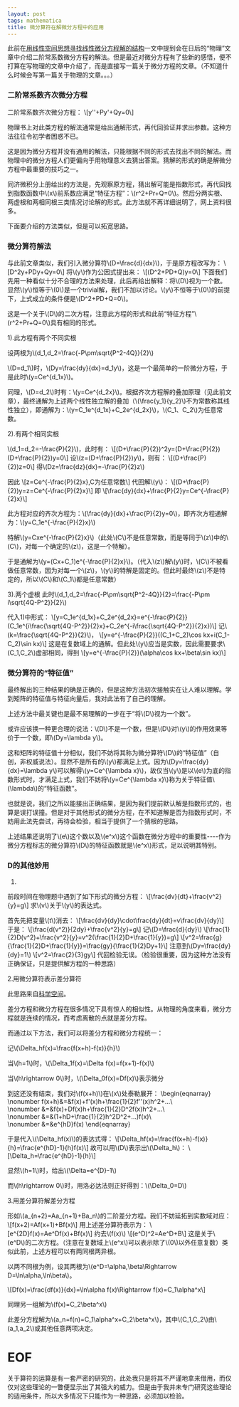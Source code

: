 ```yaml
---
layout: post
tags: mathematica
title: 微分算符在解微分方程中的应用
---
```


此前在[用线性空间思想寻找线性微分方程解的结构](http://freezingsummer.com/2017/11/Linear_space&diffierential_equation/)一文中提到会在日后的“物理”文章中介绍二阶常系数微分方程的解法。但是最近对微分方程有了些新的感悟，便不打算在写物理的文章中介绍了，而是直接写一篇关于微分方程的文章。（不知道什么时候会写第一篇关于物理的文章。。。）

### 二阶常系数齐次微分方程

二阶常系数齐次微分方程：
\\[y\'\'+Py'+Qy=0\\]

物理书上对此类方程的解法通常是给出通解形式，再代回验证并求出参数。这种方法往往令初学者困惑不已。

这是因为微分方程并没有通用的解法，只能根据不同的形式去找出不同的解法。而物理中的微分方程人们更偏向于用物理意义去猜出答案。猜解的形式的确是解微分方程中最重要的技巧之一。

同济微积分上册给出的方法是，先观察原方程，猜出解可能是指数形式，再代回找到指数函数中\\(x\\)前系数应满足“特征方程”：\\(r^2+Pr+Q=0\\)。然后分两实根、两虚根和两相同根三类情况讨论解的形式。此方法就不再详细说明了，网上资料很多。

下面要介绍的方法类似，但是可以拓宽思路。

### 微分算符解法

与此前文章类似，我们引入微分算符\\(D=\frac{d}{dx}\\)，于是原方程改写为：
\\[D^2y+PDy+Qy=0\\]
将\\(y\\)作为公因式提出来：
\\[(D^2+PD+Q)y=0\\]
下面我们先用一种看似十分不合理的方法来处理，此后再给出解释：将\\(D\\)视为一个数。显然\\(y\\)恒等于\\(0\\)是一个trivial解，我们不加以讨论。\\(y\\)不恒等于\\(0\\)的前提下，上式成立的条件便是\\(D^2+PD+Q=0\\)。

这是一个关于\\(D\\)的二次方程，注意此方程的形式和此前“特征方程”\\(r^2+Pr+Q=0\\)具有相同的形式。

1).此方程有两个不同实根

设两根为\\(d_1,d_2=\frac{-P\pm\sqrt{P^2-4Q}}{2}\\)

\\(D=d_1\\)时，\\(Dy=\frac{dy}{dx}=d_1y\\)，这是一个最简单的一阶微分方程，于是此时\\(y=Ce^{d_1x}\\)。

同理，\\(D=d_2\\)时有：\\(y=Ce^{d_2x}\\)。根据齐次方程解的叠加原理（见此前文章），最终通解为上述两个线性独立解的叠加（\\(\frac{y_1}{y_2}\\)不为常数称其线性独立），即通解为：\\(y=C_1e^{d_1x}+C_2e^{d_2x}\\)，\\(C_1、C_2\\)为任意常数。

2).有两个相同实根

\\(d_1=d_2=-\frac{P}{2}\\)，此时有：
\\[(D+\frac{P}{2})^2y=(D+\frac{P}{2})(D+\frac{P}{2})y=0\\]
设\\(z=(D+\frac{P}{2})y\\)，则有：
\\[(D+\frac{P}{2})z=0\\]
得\\(Dz=\frac{dz}{dx}=-\frac{P}{2}z\\)

因此
\\[z=Ce^{-\frac{P}{2}x},C为任意常数\\]
代回解\\(y\\)：
\\[(D+\frac{P}{2})y=z=Ce^{-\frac{P}{2}x}\\]
即
\\[\frac{dy}{dx}+\frac{P}{2}y=Ce^{-\frac{P}{2}x}\\]

此方程对应的齐次方程为：\\(\frac{dy}{dx}+\frac{P}{2}y=0\\)，即齐次方程通解为：\\(y=C_1e^{-\frac{P}{2}x}\\)

特解\\(y=Cxe^{-\frac{P}{2}x}\\)（此处\\(C\\)不是任意常数，而是等同于\\(z\\)中的\\(C\\)，对每一个确定的\\(z\\)，这是一个特解）。

于是通解为\\(y=(Cx+C_1)e^{-\frac{P}{2}x}\\)。（代入\\(z\\)解\\(y\\)时，\\(C\\)不被看做任意常数，因为对每一个\\(z\\)，\\(y\\)的特解是固定的。但此时最终\\(z\\)不是特定的，所以\\(C\\)和\\(C_1\\)都是任意常数）

3).两个虚根
此时\\(d_1,d_2=\frac{-P\pm\sqrt{P^2-4Q}}{2}=\frac{-P\pm i\sqrt{4Q-P^2}}{2}\\)

代入1)中形式：
\\[y=C_1e^{d_1x}+C_2e^{d_2x}=e^{-\frac{P}{2}}(C_1e^{i\frac{\sqrt{4Q-P^2}}{2}x}+C_2e^{-i\frac{\sqrt{4Q-P^2}}{2}x})\\]
记\\(k=\frac{\sqrt{4Q-P^2}}{2}\\)，
\\[y=e^{-\frac{P}{2}}((C_1+C_2)\cos kx+i(C_1-C_2)\sin kx)\\]
这是在复数域上的通解。但此处\\(y\\)应当是实数，因此需要要求\\(C_1,C_2\\)虚部相同，得到
\\[y=e^{-\frac{P}{2}}(\alpha\cos kx+\beta\sin kx)\\]

### 微分算符的“特征值”

最终解出的三种结果的确是正确的，但是这种方法初次接触实在让人难以理解。学到矩阵的特征值与特征向量后，我对此法有了自己的理解。

上述方法中最关键也是最不易理解的一步在于“将\\(D\\)视为一个数”。

或许应该换一种更合理的说法：\\(D\\)不是一个数，但是\\(D\\)对\\(y\\)的作用效果等价于一个数，即\\(Dy=\lambda y\\)。

这和矩阵的特征值十分相似，我们不妨将其称为微分算符\\(D\\)的“特征值”（自创，非权威说法）。显然不是所有的\\(y\\)都满足上式。因为\\(Dy=\frac{dy}{dx}=\lambda y\\)可以解得\\(y=Ce^{\lambda x}\\)，故仅当\\(y\\)是以\\(e\\)为底的指数形式时，才满足上式，我们不妨将\\(y=Ce^{\lambda x}\\)称为关于特征值\\(\lambda\\)的“特征函数”。

也就是说，我们之所以能接出正确结果，是因为我们提前默认解是指数形式的，也算是误打误撞。但是对于其他形式的微分方程，在不知道解是否为指数形式时，不妨用此法先尝试，再待会检验，相当于提供了一个猜根的思路。

上述结果还说明了\\(e\\)这个数以及\\(e^x\\)这个函数在微分方程中的重要性----作为微分方程标志的微分算符\\(D\\)的特征函数就是\\(e^x\\)形式，足以说明其特别。

### D的其他妙用

1.
前段时间在物理题中遇到了如下形式的微分方程：
\\[\frac{dv}{dt}+\frac{v^2}{y}=g\\]
求\\(v\\)关于\\(y\\)的表达式。

首先先把变量\\(t\\)消去：
\\[\frac{dv}{dy}\cdot\frac{dy}{dt}=v\frac{dv}{dy}\\]
于是：
\\[\frac{d(v^2)}{2dy}+\frac{v^2}{y}=g\\]
记\\(D=\frac{d}{dy}\\)
\\[\frac{1}{2}D(v^2)+\frac{v^2}{y}=v^2(\frac{1}{2}D+\frac{1}{y})=g\\]
\\[v^2=\frac{g}{\frac{1}{2}D+\frac{1}{y}}=\frac{gy}{\frac{1}{2}Dy+1}\\]
注意到\\(Dy=\frac{dy}{dy}=1\\)
\\[v^2=\frac{2}{3}gy\\]
代回检验无误。（检验很重要，因为这种方法没有正确保证，只是提供解方程的一种思路）

2.用微分算符表示差分算符

此思路来自[科学空间](http://spaces.ac.cn/archives/3018/)。

差分方程和微分方程在很多情况下具有惊人的相似性。从物理的角度来看，微分方程就是连续的情况，而考虑离散的点就是差分方程。

而通过以下方法，我们可以将差分方程和微分方程统一：

记\\(\Delta_hf(x)=\frac{f(x+h)-f(x)}{h}\\)

当\\(h=1\\)时，\\(\Delta_1f(x)=\Delta f(x)=f(x+1)-f(x)\\)

当\\(h\rightarrow 0\\)时，\\(\Delta_0f(x)=Df(x)\\)表示微分

到这还没有结束，我们对\\(f(x+h)\\)在\\(x\\)处泰勒展开：
\begin{eqnarray}
\nonumber f(x+h)&=&f(x)+f'(x)h+\frac{1}{2}f\'\'(x)h^2+...\\\
\nonumber &=&f(x)+Df(x)h+\frac{1}{2}D^2f(x)h^2+...\\\
\nonumber &=&(1+hD+\frac{1}{2}h^2D^2+...)f(x)\\\
\nonumber &=&e^{hD}f(x)
\end{eqnarray}

于是代入\\(\Delta_hf(x)\\)的表达式得：
\\[\Delta_hf(x)=\frac{f(x+h)-f(x)}{h}=\frac{e^{hD}-1}{h}f(x)\\]
故可以用\\(D\\)表示出\\(\Delta_h\\)：
\\[\Delta_h=\frac{e^{hD}-1}{h}\\]

显然\\(h=1\\)时，给出\\(\Delta=e^{D}-1\\)

而\\(h\rightarrow 0\\)时，用洛必达法则正好得到：\\(\Delta_0=D\\)

3.用差分算符解差分方程

形如\\(a_{n+2}=Aa_{n+1}+Ba_n\\)的二阶差分方程。我们不妨延拓到实数域对应：
\\[f(x+2)=Af(x+1)+Bf(x)\\]
用上述差分算符表示为：
\\[e^{2D}f(x)=Ae^Df(x)+Bf(x)\\]
约去\\(f(x)\\)
\\[(e^D)^2=Ae^D+B\\]
这是关于\\(e^D\\)的二次方程。（注意在复数域上\\(e^x\\)可以表示除了\\(0\\)以外任意复数）类似此前，上述方程可以有两同根两异根。

以两不同根为例，设其两根为\\(e^D=\alpha,\beta\Rightarrow D=\ln\alpha,\ln\beta\\)。

\\[Df(x)=\frac{df(x)}{dx}=\ln\alpha f(x)\Rightarrow f(x)=C_1\alpha^x\\]

同理另一组解为\\(f(x)=C_2\beta^x\\)

此差分方程解为\\(a_n=f(n)=C_1\alpha^x+C_2\beta^x\\)，其中\\(C_1,C_2\\)由\\(a_1,a_2\\)或其他任意两项决定。

# EOF
关于算符的运算是有一套严密的研究的，此处我只是将其不严谨地拿来借用，而仅仅对这些理论的一瞥便显示出了其强大的威力。但是由于我并未专门研究这些理论的适用条件，所以大多情况下只能作为一种思路，必须加以检验。